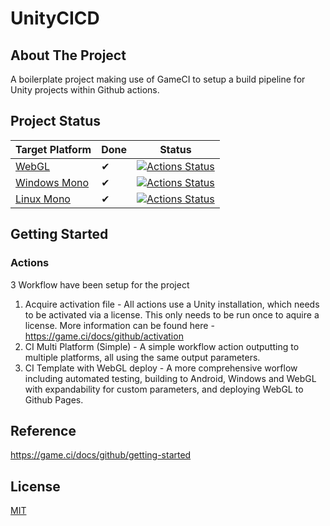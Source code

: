 # UnityCICD

## About The Project
A boilerplate project making use of GameCI to setup a build pipeline for Unity projects within Github actions. 

## Project Status
| Target Platform             | Done | Status |
|-------------------------|------|--------|
| [WebGL](https://github.com/marketplace/actions/unity-builder) | ✔ | [![Actions Status](https://github.com/game-ci/unity-builder/actions/workflows/build-tests.yml/badge.svg?branch=main)](https://github.com/game-ci/unity-builder/actions/workflows/build-tests.yml) |
| [Windows Mono](https://github.com/marketplace/actions/unity-builder) | ✔ | [![Actions Status](https://github.com/game-ci/unity-builder/actions/workflows/build-tests.yml/badge.svg?branch=main)](https://github.com/game-ci/unity-builder/actions/workflows/build-tests.yml) |
| [Linux Mono](https://github.com/marketplace/actions/unity-builder) | ✔ | [![Actions Status](https://github.com/game-ci/unity-builder/actions/workflows/build-tests.yml/badge.svg?branch=main)](https://github.com/game-ci/unity-builder/actions/workflows/build-tests.yml) |

## Getting Started

### Actions
3 Workflow have been setup for the project
1. Acquire activation file - All actions use a Unity installation, which needs to be activated via a license. This only needs to be run once to aquire a license. More information can be found here - https://game.ci/docs/github/activation
2. CI Multi Platform (Simple) - A simple workflow action outputting to multiple platforms, all using the same output parameters. 
3. CI Template with WebGL deploy - A more comprehensive worflow including automated testing, building to Android, Windows and WebGL with expandability for custom parameters, and deploying WebGL to Github Pages.

## Reference
https://game.ci/docs/github/getting-started

## License
[MIT](https://choosealicense.com/licenses/mit/)
